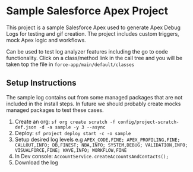 # Sample Salesforce Apex Project

This project is a sample Salesforce Apex used to generate Apex Debug Logs for testing and gif creation. The project includes custom triggers, mock Apex logic and workflows.

Can be used to test log analyzer features including the go to code functionality.
Click on a class/method link in the call tree and you will be taken top the file in `force-app/main/default/classes`

## Setup Instructions

The sample log contains out from some managed packages that are not included in the install steps.
In future we should probably create mocks managed packages to test these cases.

1. Create an org: `sf org create scratch -f config/project-scratch-def.json -d -a sample -y 3 --async`
2. Deploy: `sf project deploy start -c -o sample`
3. Setup desired log levels e.g `APEX_CODE,FINE; APEX_PROFILING,FINE; CALLOUT,INFO; DB,FINEST; NBA,INFO; SYSTEM,DEBUG; VALIDATION,INFO; VISUALFORCE,FINE; WAVE,INFO; WORKFLOW,FINE`
4. In Dev console: `AccountService.createAccountsAndContacts();`
5. Download the log
